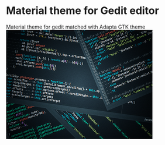 # Material theme for Gedit editor
Material theme for gedit matched with Adapta GTK theme
![Gedit Material theme](/screenshot.png)
